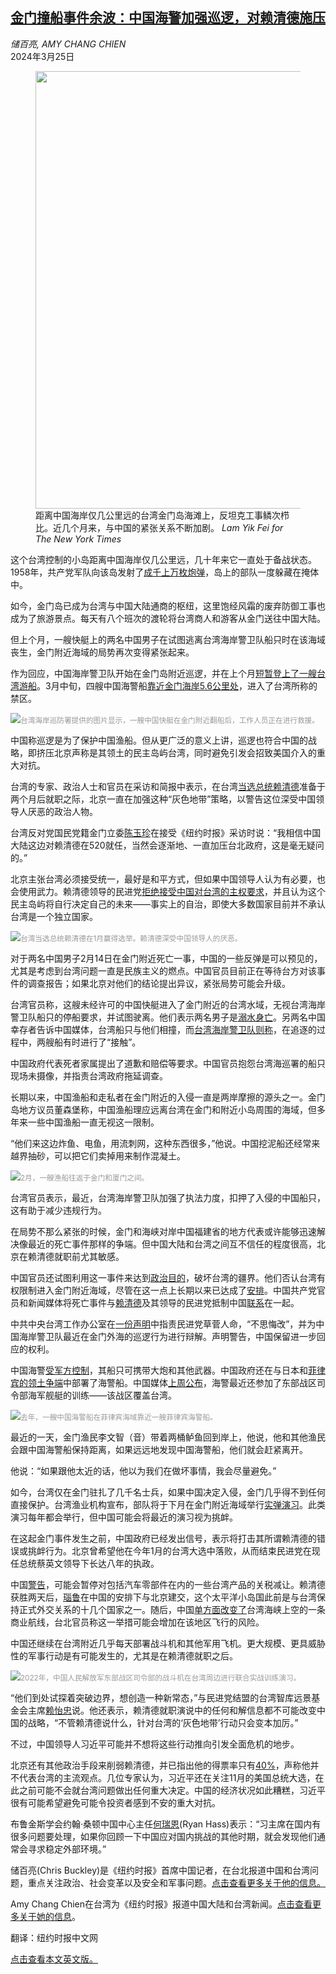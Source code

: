 <!--1711415223000-->
[金门撞船事件余波：中国海警加强巡逻，对赖清德施压](https://cn.nytimes.com/asia-pacific/20240325/china-taiwan-ships/)
------

<address>储百亮, AMY CHANG CHIEN</address><time pudate="2024-03-26 08:49:20" datetime="2024-03-26 08:49:20">2024年3月25日</time><figure><img src="https://images.weserv.nl/?url=static01.nyt.com/images/2024/03/18/multimedia/00taiwan-china-01-jtkp/00taiwan-china-01-jtkp-master1050.jpg" width="1050" height="700"><figcaption>距离中国海岸仅几公里远的台湾金门岛海滩上，反坦克工事鳞次栉比。近几个月来，与中国的紧张关系不断加剧。 <cite>Lam Yik Fei for The New York Times</cite></figcaption></figure><section><p>这个台湾控制的小岛距离中国海岸仅几公里远，几十年来它一直处于备战状态。1958年，共产党军队向该岛发射了<a rel="noopener noreferrer" target="_blank" href="https://taiwantoday.tw/news.php?unit=4&post=4657">成千上万枚炮弹</a>，岛上的部队一度躲藏在掩体中。</p><p>如今，金门岛已成为台湾与中国大陆通商的枢纽，这里饱经风霜的废弃防御工事也成为了旅游景点。每天有八个班次的渡轮将台湾商人和游客从金门送往中国大陆。</p><p>但上个月，一艘快艇上的两名中国男子在试图逃离台湾海岸警卫队船只时在该海域丧生，金门附近海域的局势再次变得紧张起来。</p><p>作为回应，中国海岸警卫队开始在金门岛附近巡逻，并在上个月<a rel="noopener noreferrer" target="_blank" href="https://focustaiwan.tw/cross-strait/202402190022">短暂登上了一艘台湾游船</a>。3月中旬，四艘中国海警船<a rel="noopener noreferrer" target="_blank" href="https://archive.ph/ljY5c">靠近金门海岸5.6公里处</a>，进入了台湾所称的禁区。<br></p><p><img src="https://images.weserv.nl/?url=static01.nyt.com/images/2024/03/19/multimedia/19taiwan-china-cjgh/19taiwan-china-cjgh-master1050.jpg"><small style="color: #999;">台湾海岸巡防署提供的图片显示，一艘中国快艇在金门附近翻船后，工作人员正在进行救援。</small></p><p>中国称巡逻是为了保护中国渔船。但从更广泛的意义上讲，巡逻也符合中国的战略，即挤压北京声称是其领土的民主岛屿台湾，同时避免引发会招致美国介入的重大对抗。<br></p><p>台湾的专家、政治人士和官员在采访和简报中表示，在台湾<a href="https://cn.nytimes.com/asia-pacific/20240115/taiwan-election-lai/" title="Link: https://cn.nytimes.com/asia-pacific/20240115/taiwan-election-lai/">当选总统赖清德</a>准备于两个月后就职之际，北京一直在加强这种“灰色地带”策略，以警告这位深受中国领导人厌恶的政治人物。<br></p><p>台湾反对党国民党籍金门立委<a rel="noopener noreferrer" target="_blank" href="https://www.ly.gov.tw/EngPages/List.aspx?nodeid=43449">陈玉珍</a>在接受《纽约时报》采访时说：“我相信中国大陆这边对赖清德在520就任，当然会逐渐地、一直加压台北政府，这是毫无疑问的。”</p><p>北京主张台湾必须接受统一，最好是和平方式，但如果中国领导人认为有必要，也会使用武力。赖清德领导的民进党<a href="https://cn.nytimes.com/asia-pacific/20240113/taiwan-election-democratic-progressive-party/">拒绝接受中国对台湾的主权要求</a>，并且认为这个民主岛屿将自行决定自己的未来——事实上的自治，即使大多数国家目前并不承认台湾是一个独立国家。<br></p><p><img src="https://images.weserv.nl/?url=static01.nyt.com/images/2024/03/18/multimedia/00taiwan-china-fjqv/00taiwan-china-fjqv-master1050.jpg"><small style="color: #999;">台湾当选总统赖清德在1月赢得选举。赖清德深受中国领导人的厌恶。</small></p><p>对于两名中国男子2月14日在金门附近死亡一事，中国的一些反弹是可以预见的，尤其是考虑到台湾问题一直是民族主义的燃点。中国官员目前正在等待台方对该事件的调查报告；如果北京对他们的结论提出异议，紧张局势可能会升级。</p><p>台湾官员称，这艘未经许可的中国快艇进入了金门附近的台湾水域，无视台湾海岸警卫队船只的停船要求，并试图驶离。他们表示两名男子是<a rel="noopener noreferrer" target="_blank" href="https://www.kinmen.gov.tw/News_Content2.aspx?n=98E3CA7358C89100&sms=BF7D6D478B935644&s=66FBE472370C611E">溺水身亡</a>。另两名中国幸存者告诉中国媒体，台湾船只与他们相撞，而<a rel="noopener noreferrer" target="_blank" href="https://www.cga.gov.tw/GipOpen/wSite/ct?xItem=159731&ctNode=10198&mp=999">台湾海岸警卫队则称</a>，在追逐的过程中，两艘船有时进行了“接触”。<br></p><p>中国政府代表死者家属提出了道歉和赔偿等要求。中国官员抱怨台湾海巡署的船只现场未摄像，并指责台湾政府拖延调查。</p><p>长期以来，中国渔船和走私者在金门附近的入侵一直是两岸摩擦的源头之一。金门岛地方议员董森堡称，中国渔船理应远离台湾在金门和附近小岛周围的海域，但多年来一些中国渔船一直无视这一限制。</p><p>“他们来这边炸鱼、电鱼，用流刺网，这种东西很多，”他说。中国挖泥船还经常来越界抽砂，可以把它们卖掉用来制作混凝土。</p><p><img src="https://images.weserv.nl/?url=static01.nyt.com/images/2024/03/19/multimedia/19taiwan-china-hfmj/19taiwan-china-hfmj-master1050.jpg"><small style="color: #999;">2月，一艘渔船往返于金门和厦门之间。</small></p><p>台湾官员表示，最近，台湾海岸警卫队加强了执法力度，扣押了入侵的中国船只，这有助于减少违规行为。<br></p><p>在局势不那么紧张的时候，金门和海峡对岸中国福建省的地方代表或许能够迅速解决像最近的死亡事件那样的争端。但中国大陆和台湾之间互不信任的程度很高，北京在赖清德就职前尤其敏感。<br></p><p>中国官员还试图利用这一事件来达到<a rel="noopener noreferrer" target="_blank" href="http://tw.people.com.cn/n1/2024/0217/c14657-40178262.html">政治目的</a>，破坏台湾的疆界。他们否认台湾有权限制进入金门附近海域，尽管在这一点上长期以来已达成了<a rel="noopener noreferrer" target="_blank" href="https://focustaiwan.tw/cross-strait/202402190007">安排</a>。中国共产党官员和新闻媒体将死亡事件与<a rel="noopener noreferrer" target="_blank" href="https://www.huaxia.com/c/2024/02/24/1885050.shtml">赖清德</a>及其领导的民进党抵制中国<a rel="noopener noreferrer" target="_blank" href="https://www.vos.com.cn/kuaiping/2024-03/01/cms214136article.shtml">联系</a>在一起。<br></p><p>中共中央台湾工作办公室在<a rel="noopener noreferrer" target="_blank" href="https://archive.ph/YHzPx#selection-181.14-181.245">一份声明</a>中指责民进党草菅人命，“不思悔改”，并为中国海岸警卫队最近在金门外海的巡逻行为进行辩解。声明警告，中国保留进一步回应的权利。<br></p><p>中国海警<a href="https://cn.nytimes.com/china/20230612/china-coast-guard/">受军方控制</a>，其船只可携带大炮和其他武器。中国政府还在与日本和<a href="https://cn.nytimes.com/asia-pacific/20230926/china-sea-philippines-us/">菲律宾的领土争端</a>中部署了海警船。中国媒体<a rel="noopener noreferrer" target="_blank" href="https://archive.ph/4Gpbw#selection-993.4-993.34">上周公布</a>，海警最近还参加了东部战区司令部海军舰艇的训练——该战区覆盖台湾。<br></p><p><img src="https://images.weserv.nl/?url=static01.nyt.com/images/2024/03/18/multimedia/00taiwan-china-05-jtkp/00taiwan-china-05-jtkp-master1050.jpg"><small style="color: #999;">去年，一艘中国海警船在菲律宾海域靠近一艘菲律宾海警船。</small></p><p>最近的一天，金门渔民李文智（音）带着两桶鲈鱼回到岸上，他说，他和其他渔民会跟中国海警船保持距离，如果远远地发现中国海警船，他们就会赶紧离开。<br></p><p>他说：“如果跟他太近的话，他以为我们在做坏事情，我会尽量避免。”</p><p>如今，台湾仅在金门驻扎了几千名士兵，如果中国决定入侵，金门几乎得不到任何直接保护。台湾渔业机构宣布，部队将于下月在金门附近海域举行<a rel="noopener noreferrer" target="_blank" href="https://www.fa.gov.tw/view.php?theme=Shooting_bulletin&subtheme=&id=587">实弹演习</a>。此类演习每年都会举行，但中国可能会将最近的演习视为挑衅。<br></p><p>在这起金门事件发生之前，中国政府已经发出信号，表示将打击其所谓赖清德的错误或挑衅行为。北京曾希望他在今年1月的台湾大选中落败，从而结束民进党在现任总统蔡英文领导下长达八年的执政。<br></p><p>中国<a rel="noopener noreferrer" target="_blank" href="https://www.reuters.com/world/asia-pacific/taiwan-ruling-party-candidate-will-maintain-status-quo-engage-with-china-2024-01-09/">警告</a>，可能会暂停对包括汽车零部件在内的一些台湾产品的关税减让。赖清德获胜两天后，<a href="https://cn.nytimes.com/asia-pacific/20240116/taiwan-nauru-china-election/">瑙鲁</a>在中国的安排下与北京建交，这个太平洋小岛国此前是与台湾保持正式外交关系的十几个国家之一。随后，中国<a rel="noopener noreferrer" target="_blank" href="https://focustaiwan.tw/cross-strait/202401300022">单方面改变了</a>台湾海峡上空的一条商业航线，台北官员称这一举措可能会增加在该地区飞行的风险。</p><p>中国还继续在台湾附近几乎每天部署战斗机和其他军用飞机。更大规模、更具威胁性的军事行动是有可能发生的，尤其是在赖清德就职之后。<br></p><p><img src="https://images.weserv.nl/?url=static01.nyt.com/images/2024/03/18/multimedia/00taiwan-china-06-jtkp/00taiwan-china-06-jtkp-master1050.jpg"><small style="color: #999;">2022年，中国人民解放军东部战区司令部的战斗机在台湾周边进行联合实战训练演习。</small></p><p>“他们到处试探着突破边界，想创造一种新常态，”与民进党结盟的台湾智库远景基金会主席<a rel="noopener noreferrer" target="_blank" href="https://www.pf.org.tw/en/pfen/30.html">赖怡忠</a>说。他还表示，赖清德就职演说中的任何和解信息都不可能改变中国的战略，“不管赖清德说什么，针对台湾的‘灰色地带’行动只会变本加厉。”</p><p>不过，中国领导人习近平可能并不想将这些行动推向引发全面危机的地步。<br></p><p>北京还有其他政治手段来削弱赖清德，并已指出他的得票率只有<a href="https://www.nytimes.com/2024/01/13/world/asia/taiwan-election-china-us.html">40%</a>，声称他并不代表台湾的主流观点。几位专家认为，习近平还在关注11月的美国总统大选，在此之前可能不会就台湾问题做出任何重大决定。中国的经济状况如此糟糕，习近平很有可能希望避免可能令投资者感到不安的重大对抗。<br></p><p>布鲁金斯学会约翰·桑顿中国中心主任<a rel="noopener noreferrer" target="_blank" href="https://www.brookings.edu/people/ryan-hass/">何瑞恩</a>(Ryan Hass)表示：“习主席在国内有很多问题要处理，如果你回顾一下中国应对国内挑战的其他时期，就会发现他们通常会寻求稳定外部环境。”<br></p></section><footer><p>储百亮(Chris Buckley)是《纽约时报》首席中国记者，在台北报道中国和台湾问题，重点关注政治、社会变革以及安全和军事问题。<a rel="nofollow" target="_blank" href="https://www.nytimes.com/by/chris-buckley">点击查看更多关于他的信息。</a></p><p>Amy Chang Chien在台湾为《纽约时报》报道中国大陆和台湾新闻。<a rel="nofollow" target="_blank" href="https://www.nytimes.com/by/amy-chang-chien">点击查看更多关于她的信息</a>。</p><p>翻译：纽约时报中文网</p><a rel="nofollow" target="_blank" href="https://www.nytimes.com/2024/03/24/world/asia/china-taiwan-ships.html">点击查看本文英文版。</a></footer>
